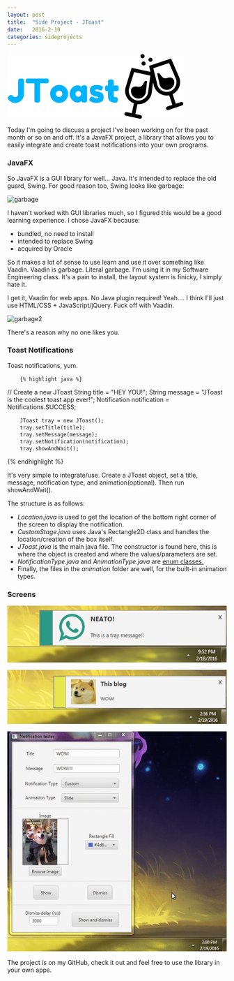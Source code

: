 ```yaml
---
layout: post
title:  "Side Project - JToast"
date:   2016-2-19
categories: sideprojects
---
```


![JToast](/assets/jt1.png)

Today I'm going to discuss a project I've been working on for the past month or so on and off. It's a JavaFX project, a library that allows you to easily integrate and create toast notifications into your own programs.

### JavaFX
So JavaFX is a GUI library for well... Java. It's intended to replace the old guard, Swing. For good reason too, Swing looks like garbage:

![garbage](https://upload.wikimedia.org/wikipedia/commons/c/cc/Gui-widgets.png)

I haven't worked with GUI libraries much, so I figured this would be a good learning experience. I chose JavaFX because:

- bundled, no need to install
- intended to replace Swing
- acquired by Oracle

So it makes a lot of sense to use learn and use it over something like Vaadin. Vaadin is garbage. Literal garbage. I'm using it in my Software Engineering class. It's a pain to install, the layout system is finicky, I simply hate it.

I get it, Vaadin for web apps. No Java plugin required! Yeah.... I think I'll just use HTML/CSS + JavaScript/jQuery. Fuck off with Vaadin.

![garbage2](http://zeroturnaround.com/wp-content/uploads/2013/07/Web-frameworks-developer-productivity-report.png)

There's a reason why no one likes you.


### Toast Notifications

Toast notifications, yum. 

        {% highlight java %}
// Create a new JToast
        String title = "HEY YOU!";
        String message = "JToast is the coolest toast app ever!";
        Notification notification = Notifications.SUCCESS;

        JToast tray = new JToast();
        tray.setTitle(title);
        tray.setMessage(message);
        tray.setNotification(notification);
        tray.showAndWait();
{% endhighlight %}

It's very simple to integrate/use. Create a JToast object, set a title, message, notification type, and animation(optional). Then run showAndWait().

The structure is as follows:

- *Location.java* is used to get the location of the bottom right corner of the screen to display the notification.
- *CustomStage.java* uses Java's Rectangle2D class and handles the location/creation of the box itself.
- *JToast.java* is the main java file. The constructor is found here, this is where the object is created and where the values/parameters are set.
- *NotificationType.java* and *AnimationType.java* are [enum classes.](https://docs.oracle.com/javase/tutorial/java/javaOO/enum.html)
- Finally, the files in the *animation* folder are well, for the built-in animation types.



### Screens
![JToast2](/assets/jt2.PNG)

![JToast3](/assets/jt3.png)

![JToast3](/assets/jt4.gif)

The project is on my GitHub, check it out and feel free to use the library in your own apps.


